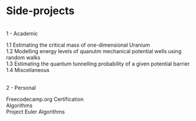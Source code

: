 # Side-projects

\
1 - Academic 
  
  1.1 Estimating the critical mass of one-dimensional Uranium \
  1.2 Modelling energy levels of quanutm mechanical potential wells using random walks \
  1.3 Estimating the quantum tunnelling probability of a given potential barrier \
  1.4 Miscellaneous
 
\
2 - Personal

  Freecodecamp.org Certification\
  Algorithms\
  Project Euler Algorithms

